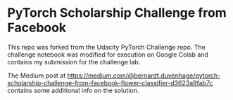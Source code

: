 # PyTorch Scholarship Challenge from Facebook

This repo was forked from the Udacity PyTorch Challenge repo. The challenge notebook was 
modified for execution on Google Colab and contains my submission for the challenge lab.

The Medium post at https://medium.com/@bernardt.duvenhage/pytorch-scholarship-challenge-from-facebook-flower-classifier-d3623a9fab7c contains some additional info on the solution.
